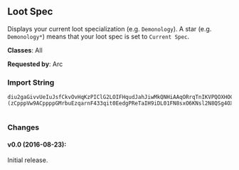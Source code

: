 ## Loot Spec

Displays your current loot specialization (e.g. `Demonology`). A star (e.g.
`Demonology*`) means that your loot spec is set to `Current Spec`.

**Classes**: All

**Requested by**: Arc

### Import String

    diu2gaGivvUeIuJsfCkvOvHqKzPIClG2LOIFHqudJahJiwMkQNHiAAqORrqTnIKVPQOXHOCorvToesDpeSpvrYbvfXcrO6HiQMiIWfriyJis(OQsojeSsOAMQk1nri0ofv6NiKmuvrQLQQWtrAQqzVc)vvyWkhMupwLMSQ0LLAZIYNjiJMO60I8AeknBjUnH2nj)g0WHOLd45sA6OUoK2UQQ(UOkJNOCEIuRxvuZhHI9tDijWc6BGfu9LtqvnWcAsL4alOx0kdfdkiiiiO33qi7rr2xVdiOs8rpqqqqqJxGxDX7jEe80Oa6hT6VXlWRU4PG5zCJdcccc6rB2dIKtqv1tEd0EGGGGGgVaV6IhqNb0v5FO52JGNWg34GGGGGEKJwzOOh3YypqqqqqJxGxDX7IwzOiwlJ9i497NXlWRU4b0zaDvockUb(RlEe8K4rK9a6mGUk)dn3gVaV6Ixrx5p6mGUk3JGhy(5NVXnEbE1fVmu1LtqLNOMyBYrRmueRLXhoACpppVc8QlEfiKPi7lcKWJG3xn)neYuK9nPlPN1CcQoC04EEEEf4vx8ECYtPf7tEPluDYRYAaJ7555LY8kqitr2xeiHhbcEc8y5TY4EEEEEEEEf4vx8Qi7RhbVVAMISVjDj9SMtq1HJg3ZZZZZZZ7XjpLwSp594Kx6cvEe8(QzkY(M0L0ZAobviOYGhQi77rJ75555555vznGhbVFePFg3ZZZRl124EEEEEEEEpo5P0I9jVhN8sxOYJG3xntr23KUKEwZjOcbvgK4sJajouGqMISViqIJg3ZZZZZZZRYAapcE)(zCpppVw9ACppppGMrbuEzqarnF433qit0EedgPReTaIH9iDL01FN8sxO6KNsl2N8QSg4OXB1RXnEbE1fVmu1LtqL3lKC0kdfXAz8HJg3ZZZtbZZJG3xnJLe7dhnUNNNxkZtbZZd0ROR8hDgqxL79uEaDgqxLJGIBG)6IhlVvg3ZZZZZZZ7IwzOiwlJ9i4jQj2MC0kdfXAz8HJEqaVF)mUNNNNNNNxrx5p6mGUk3JGNcMNX9888A1RX9888aAgfq5DrRmueRLXgVvVg)j58cjhTYqrSwg7rW7fsoALHIyTmoOVWhx0kdfdIhCWbvF50)gdijKqnare(2rUcc6fTYqrSwgh0mu1Ltq1HJEanJcO80Oa6hT6FoVqYrRmueRLXho61Q3G(21BqFcW17VGCe4DwGePafqgOebb9nvrw0sJ1Y4Gs6BqZGkMMEUJCpliOY7KqY5Gucl158fwaIKukPeiSesEMSiderYcA6nOFdHShfzFdAsL4hxOiYsZ9BKRKGwG63alOVPSS0fTWshybveTWPal4GdAM(YjOkWcQiAHtbwWbhuK)rY6sR4alOIOfofybhCqb03oWcQiAHtbwWbhuayPdSGkIw4uGfCWbL1LwXbwqfrlCkWco4GdQcvedijKqnqnYvsqbAHsqfM0i7GYTmoO1UK90WKId63ebsHfugijKqnqGf0(FR4Gsou9M4euvdklnYoOvwZO1GIQ6)TIdQgLHbfT2p0L80sxza0oiEqrR9duvIdIhCqZl9YYJCplrQGkJOYYQnhKcKSZFEgrHfwkHZhXZs(uGKidersguPjQSSAZbP(uaIFsgzKrMusiz(FkqGKideredoOIb9nO1GEoNZ5ijhbb9FKReeplj4ia
     

### Changes

#### v0.0 (2016-08-23):

Initial release.
